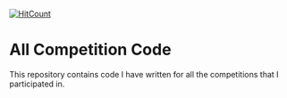 [![HitCount](http://hits.dwyl.com/atif-hassan/Competition-code.svg)](http://hits.dwyl.com/atif-hassan/Competition-code)

# All Competition Code
This repository contains code I have written for all the competitions that I participated in.
